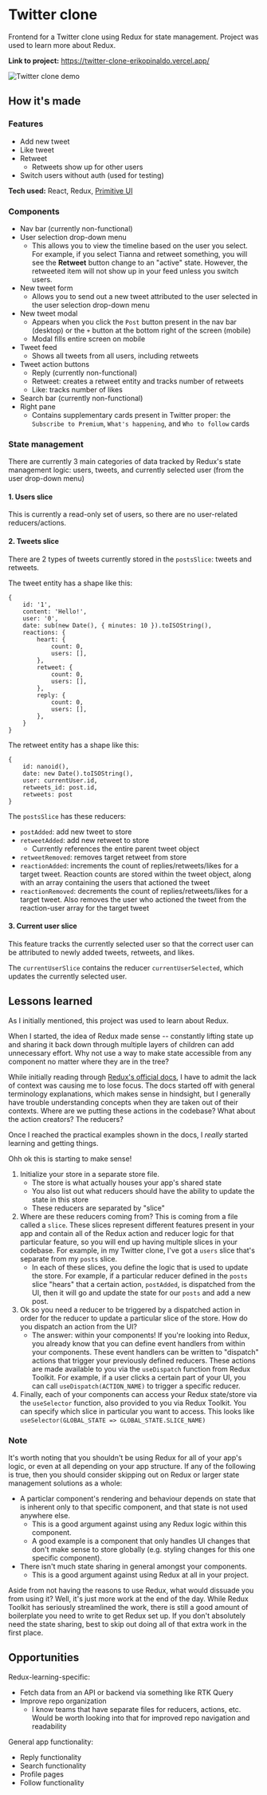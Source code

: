 # Twitter clone
Frontend for a Twitter clone using Redux for state management. Project was used to learn more about Redux. 

**Link to project:** https://twitter-clone-erikopinaldo.vercel.app/

![Twitter clone demo](/public/twitter_clone.gif)

## How it's made

### Features
* Add new tweet 
* Like tweet
* Retweet 
  * Retweets show up for other users 
* Switch users without auth (used for testing)

**Tech used:** React, Redux, [Primitive UI](https://taniarascia.github.io/primitive/)

### Components
* Nav bar (currently non-functional)
* User selection drop-down menu
  * This allows you to view the timeline based on the user you select. For example, if you select Tianna and retweet something, you will see the **Retweet** button change to an "active" state. However, the retweeted  item will not show up in your feed unless you switch users. 
* New tweet form
  * Allows you to send out a new tweet attributed to the user selected in the user selection drop-down menu
* New tweet modal
  * Appears when you click the `Post` button present in the nav bar (desktop) or the `+` button at the bottom right of the screen (mobile)
  * Modal fills entire screen on mobile
* Tweet feed
  * Shows all tweets from all users, including retweets 
* Tweet action buttons 
  * Reply (currently non-functional)
  * Retweet: creates a retweet entity and tracks number of retweets
  * Like: tracks number of likes 
* Search bar (currently non-functional)
* Right pane
  * Contains supplementary cards present in Twitter proper: the `Subscribe to Premium`, `What's happening`, and `Who to follow` cards

### State management 
There are currently 3 main categories of data tracked by Redux's state management logic: users, tweets, and currently selected user (from the user drop-down menu)

#### 1. Users slice
This is currently a read-only set of users, so there are no user-related reducers/actions. 

#### 2. Tweets slice
There are 2 types of tweets currently stored in the `postsSlice`: tweets and retweets. 

The tweet entity has a shape like this: 
```
{
    id: '1',
    content: 'Hello!',
    user: '0',
    date: sub(new Date(), { minutes: 10 }).toISOString(),
    reactions: {
        heart: {
            count: 0,
            users: [],
        },
        retweet: {
            count: 0,
            users: [],
        },
        reply: {
            count: 0,
            users: [],
        },
    }
}
```
The retweet entity has a shape like this: 
```
{
    id: nanoid(),
    date: new Date().toISOString(),
    user: currentUser.id,
    retweets_id: post.id,
    retweets: post
}
``` 
The `postsSlice` has these reducers: 

* `postAdded`: add new tweet to store
* `retweetAdded`: add new retweet to store
  * Currently references the entire parent tweet object 
* `retweetRemoved`: removes target retweet from store 
* `reactionAdded`: increments the count of replies/retweets/likes for a target tweet. Reaction counts are stored within the tweet object, along with an array containing the users that actioned the tweet
* `reactionRemoved`: decrements the count of replies/retweets/likes for a target tweet. Also removes the user who actioned the tweet from the reaction-user array for the target tweet

#### 3. Current user slice

This feature tracks the currently selected user so that the correct user can be attributed to newly added tweets, retweets, and likes. 

The `currentUserSlice` contains the reducer `currentUserSelected`, which updates the currently selected user. 

## Lessons learned
As I initially mentioned, this project was used to learn about Redux. 

When I started, the idea of Redux made sense -- constantly lifting state up and sharing it back down through multiple layers of children can add unnecessary effort. Why not use a way to make state accessible from any component no matter where they are in the tree? 

While initially reading through [Redux's official docs](https://redux.js.org/tutorials/essentials/part-1-overview-concepts), I have to admit the lack of context was causing me to lose focus. The docs started off with general terminology explanations, which makes sense in hindsight, but I generally have trouble understanding concepts when they are taken out of their contexts. Where are we putting these actions in the codebase? What about the action creators? The reducers? 

Once I reached the practical examples shown in the docs, I _really_ started learning and getting things. 

Ohh ok this is starting to make sense! 
1. Initialize your store in a separate store file.
    * The store is what actually houses your app's shared state 
    * You also list out what reducers should have the ability to update the state in this store
    * These reducers are separated by "slice"
2. Where are these reducers coming from? This is coming from a file called a `slice`. These slices represent different features present in your app and contain all of the Redux action and reducer logic for that particular feature, so you will end up having multiple slices in your codebase. For example, in my Twitter clone, I've got a `users` slice that's separate from my `posts` slice. 
   * In each of these slices, you define the logic that is used to update the store. For example, if a particular reducer defined in the `posts` slice "hears" that a certain action, `postAdded`, is dispatched from the UI, then it will go and update the state for our `posts` and add a new post.
3. Ok so you need a reducer to be triggered by a dispatched action in order for the reducer to update a particular slice of the store. How do you dispatch an action from the UI? 
   * The answer: within your components! If you're looking into Redux, you already know that you can define event handlers from within your components.  These event handlers can be written to "dispatch" actions that trigger your previously defined reducers. These actions are made available to you via the `useDispatch` function from Redux Toolkit. For example, if a user clicks a certain part of your UI, you can call `useDispatch(ACTION_NAME)` to trigger a specific reducer. 
4. Finally, each of your components can access your Redux state/store via the `useSelector` function, also provided to you via Redux Toolkit. You can specify which slice in particular you want to access. This looks like `useSelector(GLOBAL_STATE => GLOBAL_STATE.SLICE_NAME)`

### Note
It's worth noting that you shouldn't be using Redux for all of your app's logic, or even at all depending on your app structure. If any of the following is true, then you should consider skipping out on Redux or larger state management solutions as a whole: 
* A particlar component's rendering and behaviour depends on state that is inherent only to that specific component, and that state is not used anywhere else. 
  * This is a good argument against using any Redux logic within this component. 
  * A good example is a component that only handles UI changes that don't make sense to store globally (e.g. styling changes for this one specific component). 
* There isn't much state sharing in general amongst your components.
  * This is a good argument against using Redux at all in your project. 

Aside from not having the reasons to use Redux, what would dissuade you from using it? Well, it's just more work at the end of the day. While Redux Toolkit has seriously streamlined the work, there is still a good amount of boilerplate you need to write to get Redux set up. If you don't absolutely need the state sharing, best to skip out doing all of that extra work in the first place. 

## Opportunities

Redux-learning-specific:
* Fetch data from an API or backend via something like RTK Query
* Improve repo organization
  * I know teams that have separate files for reducers, actions, etc. Would be worth looking into that for improved repo navigation and readability

General app functionality:
* Reply functionality
* Search functionality
* Profile pages
* Follow functionality